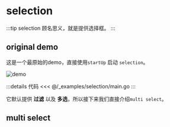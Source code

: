 # selection

:::tip
selection 顾名思义，就是提供选择框。
:::

## original demo

这是一个最原始的demo，直接使用`startUp` 启动 `selection`。

![demo](https://user-images.githubusercontent.com/65269574/185631552-b93df172-b563-4c02-a392-5275e11f417d.gif)

:::details 代码
<<< @/_examples/selection/main.go
:::

它默认提供 **过滤** 以及 **多选**，所以接下来我们直接介绍`multi select`。

## multi select